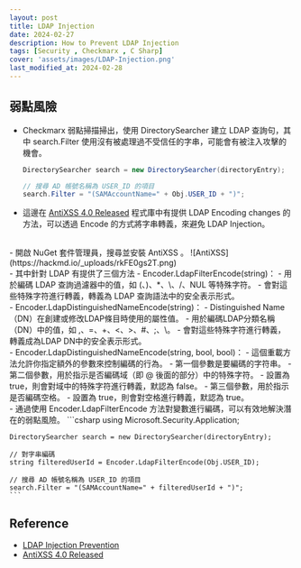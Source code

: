 ```yaml
---
layout: post
title: LDAP Injection
date: 2024-02-27
description: How to Prevent LDAP Injection
tags: [Security , Checkmarx , C Sharp]
cover: 'assets/images/LDAP-Injection.png'
last_modified_at: 2024-02-28
--- 
```

## 弱點風險 
- Checkmarx 弱點掃描掃出，使用 DirectorySearcher 建立 LDAP 查詢句，其中 search.Filter 使用沒有被處理過不受信任的字串，可能會有被注入攻擊的機會。  
    ```csharp
    DirectorySearcher search = new DirectorySearcher(directoryEntry);

    // 搜尋 AD 帳號名稱為 USER_ID 的項目
    search.Filter = "(SAMAccountName=" + Obj.USER_ID + ")";
    ```
  
- 這邊在 [AntiXSS 4.0 Released](https://learn.microsoft.com/zh-tw/archive/blogs/securitytools/antixss-4-0-released) 程式庫中有提供 LDAP Encoding changes 的方法，可以透過 Encode 的方式將字串轉義，來避免 LDAP Injection。  
<br>
- 開啟 NuGet 套件管理員，搜尋並安裝 AntiXSS 。  
![AntiXSS](https://hackmd.io/_uploads/rkFE0gs2T.png)  
<br>
- 其中針對 LDAP 有提供了三個方法  
    - Encoder.LdapFilterEncode(string)：  
        - 用於編碼 LDAP 查詢過濾器中的值，如 (、)、*、\、/、NUL 等特殊字符。  
        - 會對這些特殊字符進行轉義，轉義為 LDAP 查詢語法中的安全表示形式。  
<br>
    - Encoder.LdapDistinguishedNameEncode(string)：  
        - Distinguished Name（DN）在創建或修改LDAP條目時使用的屬性值。  
        - 用於編碼LDAP分類名稱（DN）中的值，如 ,、=、+、<、>、#、;、\。  
        - 會對這些特殊字符進行轉義，轉義成為LDAP DN中的安全表示形式。  
<br>
    - Encoder.LdapDistinguishedNameEncode(string, bool, bool)：  
        - 這個重載方法允許你指定額外的參數來控制編碼的行為。  
        - 第一個參數是要編碼的字符串。  
        - 第二個參數，用於指示是否編碼域（即 @ 後面的部分）中的特殊字符。  
            - 設置為 true，則會對域中的特殊字符進行轉義，默認為 false。  
        - 第三個參數，用於指示是否編碼空格。  
            - 設置為 true，則會對空格進行轉義，默認為 true。  
<br>
- 通過使用 Encoder.LdapFilterEncode 方法對變數進行編碼，可以有效地解決潛在的弱點風險。  
    ```csharp
    using Microsoft.Security.Application;

    DirectorySearcher search = new DirectorySearcher(directoryEntry);

    // 對字串編碼
    string filteredUserId = Encoder.LdapFilterEncode(Obj.USER_ID);

    // 搜尋 AD 帳號名稱為 USER_ID 的項目
    search.Filter = "(SAMAccountName=" + filteredUserId + ")";
    ```

## Reference  
- [LDAP Injection Prevention](https://cheatsheetseries.owasp.org/cheatsheets/LDAP_Injection_Prevention_Cheat_Sheet.html)  
- [AntiXSS 4.0 Released](https://learn.microsoft.com/zh-tw/archive/blogs/securitytools/antixss-4-0-released)  
